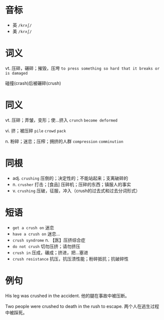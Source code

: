 # 音标

- 英 `/krʌʃ/`
- 美 `/krʌʃ/`

# 词义

vt. 压碎，碾碎；摧毁，压垮
`to press something so hard that it breaks or is damaged`



碰撞(crash)后被碾碎(crush)

# 同义

vt. 压碎；弄皱，变形；使…挤入
`crunch` `become deformed`

vi. 挤；被压碎
`pile` `crowd` `pack`

n. 粉碎；迷恋；压榨；拥挤的人群
`compression` `comminution`

# 同根

- adj. `crushing` 压倒的；决定性的；不能站起来；支离破碎的
- n. `crusher` 打击；[食品] 压碎机；压碎的东西；镇服人的事实
- v. `crushing` 压破，征服，冲入（crush的过去式和过去分词形式）

# 短语

- `get a crush on` 迷恋
- `have a crush on` 迷恋…
- `crush syndrome` n. 【医】压挤综合症
- `do not crush` 切勿压挤；请勿挤压
- `crush in` 压成，碾成；挤进，把…塞进
- `crush resistance` 抗压，抗压溃性能；粉碎抵抗；抗破碎性

# 例句

His leg was crushed in the accident.
他的腿在事故中被压断。

Two people were crushed to death in the rush to escape.
两个人在逃生过程中被踩死。


